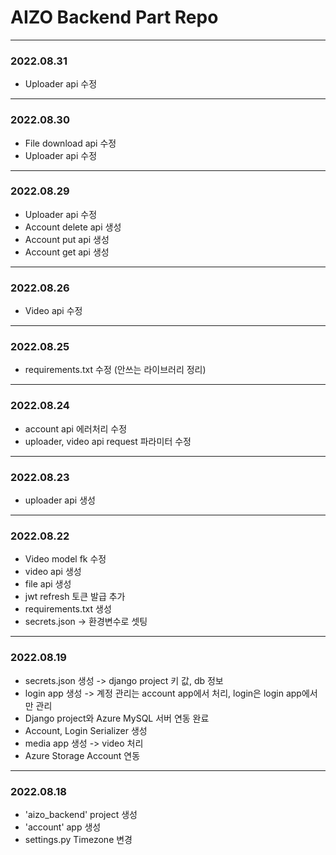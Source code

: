 # AIZO Backend Part Repo
---
### 2022.08.31
- Uploader api 수정
---

### 2022.08.30
- File download api 수정
- Uploader api 수정
---

### 2022.08.29
- Uploader api 수정
- Account delete api 생성
- Account put api 생성
- Account get api 생성
---

### 2022.08.26
- Video api 수정
---

### 2022.08.25
- requirements.txt 수정 (안쓰는 라이브러리 정리)
- ---

### 2022.08.24
- account api 에러처리 수정
- uploader, video api request 파라미터 수정
---

### 2022.08.23
- uploader api 생성
---

### 2022.08.22
- Video model fk 수정
- video api 생성
- file api 생성
- jwt refresh 토큰 발급 추가
- requirements.txt 생성
- secrets.json -> 환경변수로 셋팅
---

### 2022.08.19
- secrets.json 생성 -> django project 키 값, db 정보
- login app 생성 -> 계정 관리는 account app에서 처리, login은 login app에서만 관리
- Django project와 Azure MySQL 서버 연동 완료
- Account, Login Serializer 생성
- media app 생성 -> video 처리
- Azure Storage Account 연동
---

### 2022.08.18
- 'aizo_backend' project 생성
- 'account' app 생성
- settings.py Timezone 변경
